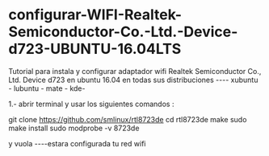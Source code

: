 # configurar-WIFI-Realtek-Semiconductor-Co.-Ltd.-Device-d723-UBUNTU-16.04LTS


Tutorial para instala y configurar adaptador wifi  Realtek Semiconductor Co., Ltd. Device d723
en ubuntu 16.04 en todas sus distribuciones ---- xubuntu - lubuntu - mate - kde-



1.- abrir terminal y usar los siguientes comandos :


git clone https://github.com/smlinux/rtl8723de
cd rtl8723de
make 
sudo make install
sudo modprobe -v 8723de



y vuola   ----estara configurada tu red wifi
